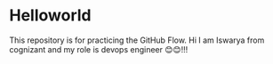 # Helloworld
This repository is for practicing the GitHub Flow.
Hi I am Iswarya from cognizant and my role is devops engineer 😊😊!!!
